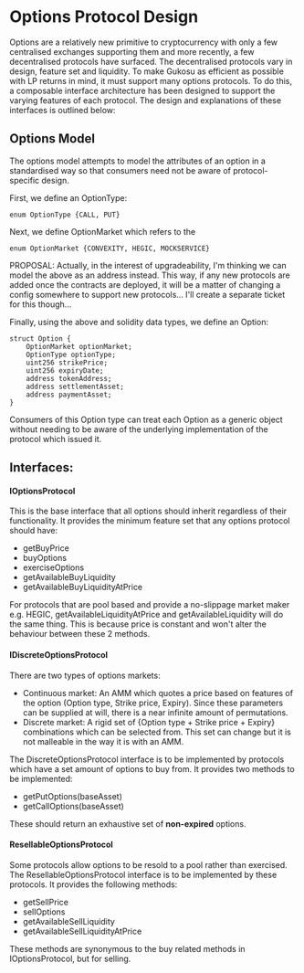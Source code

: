 # Options Protocol Design

Options are a relatively new primitive to cryptocurrency with only a few centralised exchanges supporting them and more recently, a few decentralised protocols have surfaced. The decentralised protocols vary in design, feature set and liquidity. To make Gukosu as efficient as possible with LP returns in mind, it must support many options protocols. To do this, a composable interface architecture has been designed to support the varying features of each protocol. The design and explanations of these interfaces is outlined below:

## Options Model

The options model attempts to model the attributes of an option in a standardised way so that consumers need not be aware of protocol-specific design.

First, we define an OptionType:

    enum OptionType {CALL, PUT}
    
Next, we define OptionMarket which refers to the 
    
    enum OptionMarket {CONVEXITY, HEGIC, MOCKSERVICE}

PROPOSAL: Actually, in the interest of upgradeability, I'm thinking we can model the above as an address instead. This way, if any new protocols are added once the contracts are deployed, it will be a matter of changing a config somewhere to support new protocols... I'll create a separate ticket for this though...

Finally, using the above and solidity data types, we define an Option:

    struct Option {
        OptionMarket optionMarket;
        OptionType optionType;
        uint256 strikePrice;
        uint256 expiryDate;
        address tokenAddress;
        address settlementAsset;
        address paymentAsset;
    }

Consumers of this Option type can treat each Option as a generic object without needing to be aware of the underlying implementation of the protocol which issued it.

## Interfaces:

#### IOptionsProtocol

This is the base interface that all options should inherit regardless of their functionality. It provides the minimum feature set that any options protocol should have:
- getBuyPrice
- buyOptions
- exerciseOptions
- getAvailableBuyLiquidity
- getAvailableBuyLiquidityAtPrice

For protocols that are pool based and provide a no-slippage market maker e.g. HEGIC, getAvailableLiquidityAtPrice and getAvailableLiquidity will do the same thing. This is because price is constant and won't alter the behaviour between these 2 methods.

#### IDiscreteOptionsProtocol

There are two types of options markets:
- Continuous market: An AMM which quotes a price based on features of the option (Option type, Strike price, Expiry). Since these parameters can be supplied at will, there is a near infinite amount of permutations.
- Discrete market: A rigid set of {Option type + Strike price + Expiry} combinations which can be selected from. This set can change but it is not malleable in the way it is with an AMM.

The DiscreteOptionsProtocol interface is to be implemented by protocols which have a set amount of options to buy from. It provides two methods to be implemented:
- getPutOptions(baseAsset)
- getCallOptions(baseAsset)

These should return an exhaustive set of **non-expired** options.

#### ResellableOptionsProtocol

Some protocols allow options to be resold to a pool rather than exercised. The ResellableOptionsProtocol interface is to be implemented by these protocols. It provides the following methods:
- getSellPrice
- sellOptions
- getAvailableSellLiquidity
- getAvailableSellLiquidityAtPrice

These methods are synonymous to the buy related methods in IOptionsProtocol, but for selling.


